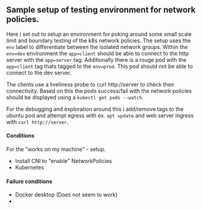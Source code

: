 ## Sample setup of testing environment for network policies.
Here i set out to setup an environment for poking around some small scale limit 
and boundary testing of the k8s network policies.
The setup uses the `env` label to differentiate between the isolated network 
groups. Within the `env=dev` environment the `app=client` should be able to 
connect to the http server with the `app=server` tag.
Additionally there is a rouge pod with the `app=client` tag thats tagged to 
the `env=prod`. This pod should not be able to connect to the dev server.

The clients use a liveliness probe to curl http://server to check their 
connectivity. Based on this the pods success/fail with the network policies 
should be displayed using a `kubectl get pods --watch`.

For the debugging and exploration around this i add/remove tags to the 
ubuntu pod and attempt egress with ex. `apt update` and web
server ingress with `curl http://server`.

#### Conditions
For the "works on my machine" - setup.
- Install CNI to "enable" NetworkPolicies
- Kubernetes

#### Failure conditions
- Docker desktop (Does not seem to work)
- 
